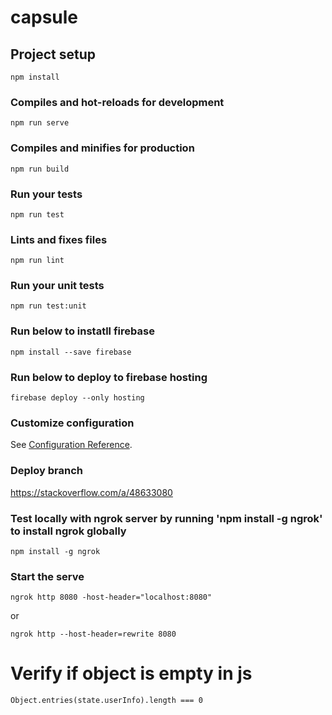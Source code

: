 # capsule

## Project setup
```
npm install
```

### Compiles and hot-reloads for development
```
npm run serve
```

### Compiles and minifies for production
```
npm run build
```

### Run your tests
```
npm run test
```

### Lints and fixes files
```
npm run lint
```

### Run your unit tests
```
npm run test:unit
```

### Run below to instatll firebase
```
npm install --save firebase
```

### Run below to deploy to firebase hosting
```
firebase deploy --only hosting
```

### Customize configuration
See [Configuration Reference](https://cli.vuejs.org/config/).

### Deploy branch
https://stackoverflow.com/a/48633080

### Test locally with ngrok server by running 'npm install -g ngrok' to install ngrok globally
```
npm install -g ngrok
```
### Start the serve
```
ngrok http 8080 -host-header="localhost:8080"
```
or
```
ngrok http --host-header=rewrite 8080
```

# Verify if object is empty in js
```
Object.entries(state.userInfo).length === 0
```